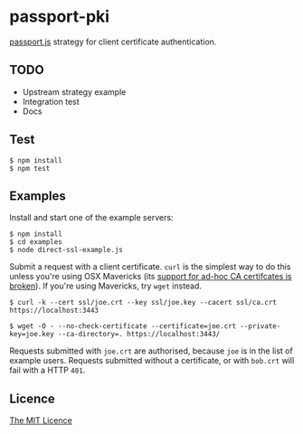 # passport-pki

[passport.js](http://passportjs.org/) strategy for client certificate authentication.

## TODO

 * Upstream strategy example
 * Integration test
 * Docs

## Test

    $ npm install
    $ npm test

## Examples

Install and start one of the example servers:

    $ npm install
    $ cd examples
    $ node direct-ssl-example.js

Submit a request with a client certificate. `curl` is the simplest way to do this unless you're using OSX Mavericks (its [support for ad-hoc CA certifcates is broken](http://curl.haxx.se/mail/archive-2013-10/0036.html)). If you're using Mavericks, try `wget` instead.

    $ curl -k --cert ssl/joe.crt --key ssl/joe.key --cacert ssl/ca.crt https://localhost:3443

    $ wget -O - --no-check-certificate --certificate=joe.crt --private-key=joe.key --ca-directory=. https://localhost:3443/

Requests submitted with `joe.crt` are authorised, because `joe` is in the list of example users. Requests submitted without a certificate, or with `bob.crt` will fail with a HTTP `401`.



## Licence

[The MIT Licence](http://opensource.org/licenses/MIT)
